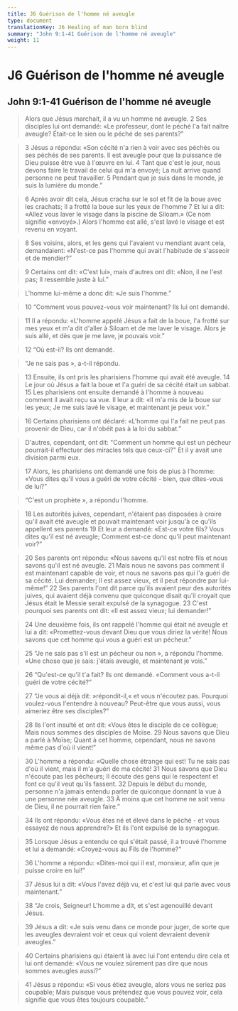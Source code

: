 ```yaml
---
title: J6 Guérison de l'homme né aveugle
type: document
translationKey: J6 Healing of man born blind
summary: "John 9:1-41 Guérison de l'homme né aveugle"
weight: 11
---
```

# J6 Guérison de l'homme né aveugle

## John 9:1-41 Guérison de l'homme né aveugle

>   Alors que Jésus marchait, il a vu un homme né aveugle. 2 Ses disciples lui ont demandé: «Le professeur, dont le péché l'a fait naître aveugle? Était-ce le sien ou le péché de ses parents?”

>   3 Jésus a répondu: «Son cécité n'a rien à voir avec ses péchés ou ses péchés de ses parents. Il est aveugle pour que la puissance de Dieu puisse être vue à l'œuvre en lui. 4 Tant que c'est le jour, nous devons faire le travail de celui qui m'a envoyé; La nuit arrive quand personne ne peut travailler. 5 Pendant que je suis dans le monde, je suis la lumière du monde.”

>   6 Après avoir dit cela, Jésus cracha sur le sol et fit de la boue avec les crachats; Il a frotté la boue sur les yeux de l'homme 7 Et lui a dit: «Allez vous laver le visage dans la piscine de Siloam.» (Ce nom signifie «envoyé».) Alors l'homme est allé, s'est lavé le visage et est revenu en voyant.

>   8 Ses voisins, alors, et les gens qui l'avaient vu mendiant avant cela, demandaient: «N'est-ce pas l'homme qui avait l'habitude de s'asseoir et de mendier?”

>   9 Certains ont dit: «C'est lui», mais d'autres ont dit: «Non, il ne l'est pas; Il ressemble juste à lui.”

>   L'homme lui-même a donc dit: «Je suis l'homme.”

>   10 “Comment vous pouvez-vous voir maintenant? Ils lui ont demandé.

>   11 Il a répondu: «L'homme appelé Jésus a fait de la boue, l'a frotté sur mes yeux et m'a dit d'aller à Siloam et de me laver le visage. Alors je suis allé, et dès que je me lave, je pouvais voir.”

>   12 “Où est-il? Ils ont demandé.

>   “Je ne sais pas », a-t-il répondu.

>   13 Ensuite, ils ont pris les pharisiens l'homme qui avait été aveugle. 14 Le jour où Jésus a fait la boue et l'a guéri de sa cécité était un sabbat. 15 Les pharisiens ont ensuite demandé à l'homme à nouveau comment il avait reçu sa vue. Il leur a dit: «Il m'a mis de la boue sur les yeux; Je me suis lavé le visage, et maintenant je peux voir.”

>   16 Certains pharisiens ont déclaré: «L'homme qui l'a fait ne peut pas provenir de Dieu, car il n'obéit pas à la loi du sabbat.”

>   D'autres, cependant, ont dit: "Comment un homme qui est un pécheur pourrait-il effectuer des miracles tels que ceux-ci?" Et il y avait une division parmi eux.

>   17 Alors, les pharisiens ont demandé une fois de plus à l'homme: «Vous dites qu'il vous a guéri de votre cécité - bien, que dites-vous de lui?”

>   “C'est un prophète », a répondu l'homme.

>   18 Les autorités juives, cependant, n'étaient pas disposées à croire qu'il avait été aveugle et pouvait maintenant voir jusqu'à ce qu'ils appellent ses parents 19 Et leur a demandé: «Est-ce votre fils? Vous dites qu'il est né aveugle; Comment est-ce donc qu'il peut maintenant voir?”

>   20 Ses parents ont répondu: «Nous savons qu'il est notre fils et nous savons qu'il est né aveugle. 21 Mais nous ne savons pas comment il est maintenant capable de voir, et nous ne savons pas qui l'a guéri de sa cécité. Lui demander; Il est assez vieux, et il peut répondre par lui-même!” 22 Ses parents l'ont dit parce qu'ils avaient peur des autorités juives, qui avaient déjà convenu que quiconque disait qu'il croyait que Jésus était le Messie serait expulsé de la synagogue. 23 C'est pourquoi ses parents ont dit: «Il est assez vieux; lui demander!”

>   24 Une deuxième fois, ils ont rappelé l'homme qui était né aveugle et lui a dit: «Promettez-vous devant Dieu que vous diriez la vérité! Nous savons que cet homme qui vous a guéri est un pécheur.”

>   25 “Je ne sais pas s'il est un pécheur ou non », a répondu l'homme. «Une chose que je sais: j'étais aveugle, et maintenant je vois.”

>   26 “Qu'est-ce qu'il t'a fait? Ils ont demandé. «Comment vous a-t-il guéri de votre cécité?”

>   27 “Je vous ai déjà dit: »répondit-il,« et vous n'écoutez pas. Pourquoi voulez-vous l'entendre à nouveau? Peut-être que vous aussi, vous aimeriez être ses disciples?”

>   28 Ils l'ont insulté et ont dit: «Vous êtes le disciple de ce collègue; Mais nous sommes des disciples de Moïse. 29 Nous savons que Dieu a parlé à Moïse; Quant à cet homme, cependant, nous ne savons même pas d'où il vient!”

>   30 L'homme a répondu: «Quelle chose étrange qui est! Tu ne sais pas d'où il vient, mais il m'a guéri de ma cécité! 31 Nous savons que Dieu n'écoute pas les pécheurs; Il écoute des gens qui le respectent et font ce qu'il veut qu'ils fassent. 32 Depuis le début du monde, personne n'a jamais entendu parler de quiconque donnant la vue à une personne née aveugle. 33 À moins que cet homme ne soit venu de Dieu, il ne pourrait rien faire.”

>   34 Ils ont répondu: «Vous êtes né et élevé dans le péché - et vous essayez de nous apprendre?» Et ils l'ont expulsé de la synagogue.

>   35 Lorsque Jésus a entendu ce qui s'était passé, il a trouvé l'homme et lui a demandé: «Croyez-vous au Fils de l'homme?”

>   36 L'homme a répondu: «Dites-moi qui il est, monsieur, afin que je puisse croire en lui!”

>   37 Jésus lui a dit: «Vous l'avez déjà vu, et c'est lui qui parle avec vous maintenant.”

>   38 “Je crois, Seigneur! L'homme a dit, et s'est agenouillé devant Jésus.

>   39 Jésus a dit: «Je suis venu dans ce monde pour juger, de sorte que les aveugles devraient voir et ceux qui voient devraient devenir aveugles.”

>   40 Certains pharisiens qui étaient là avec lui l'ont entendu dire cela et lui ont demandé: «Vous ne voulez sûrement pas dire que nous sommes aveugles aussi?”

>   41 Jésus a répondu: «Si vous étiez aveugle, alors vous ne seriez pas coupable; Mais puisque vous prétendez que vous pouvez voir, cela signifie que vous êtes toujours coupable.”

